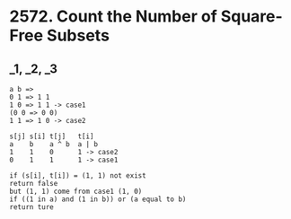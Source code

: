 # 2572. Count the Number of Square-Free Subsets

## _1, _2, _3
```
a b =>
0 1 => 1 1
1 0 => 1 1 -> case1
(0 0 => 0 0)
1 1 => 1 0 -> case2

s[j] s[i] t[j]   t[i]
a    b    a ^ b  a | b
1    1    0      1 -> case2
0    1    1      1 -> case1

if (s[i], t[i]) = (1, 1) not exist
return false
but (1, 1) come from case1 (1, 0)
if ((1 in a) and (1 in b)) or (a equal to b)
return ture
```

